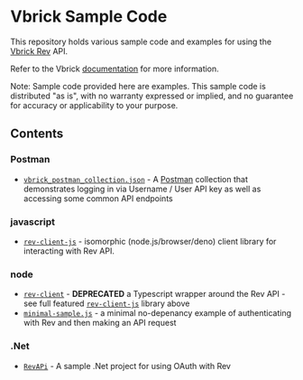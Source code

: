 # Vbrick Sample Code

This repository holds various sample code and examples for using the [Vbrick Rev](https://vbrick.com/enterprise-video-platform/) API.

Refer to the Vbrick [documentation](https://revdocs.vbrick.com/reference) for more information.

Note: Sample code provided here are examples. This sample code is distributed "as is", with no warranty expressed or implied, and no guarantee for accuracy or applicability to your purpose.

## Contents

### Postman

* [`vbrick_postman_collection.json`](vbrick_postman_collection.json) - A [Postman](https://www.postman.com/) collection that demonstrates logging in via Username / User API key as well as accessing some common API endpoints

### javascript

* [`rev-client-js`](https://github.com/vbrick/rev-client-js) - isomorphic (node.js/browser/deno) client library for interacting with Rev API.

### node
* [`rev-client`](nodejs/rev-client) - **DEPRECATED** a Typescript wrapper around the Rev API - see full featured [`rev-client-js`](https://github.com/vbrick/rev-client-js) library above
* [`minimal-sample.js`](nodejs/minimal-sample.js) - a minimal no-depenancy example of authenticating with Rev and then making an API request

### .Net

* [`RevAPi`](dotnet/RevAPi) - A sample .Net project for using OAuth with Rev
